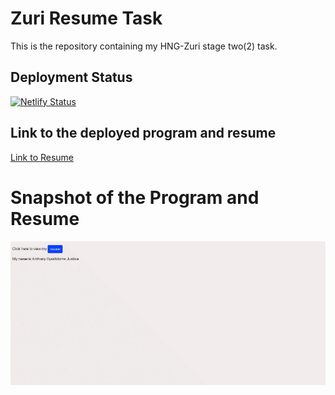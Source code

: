 # Zuri Resume Task

This is the repository containing my HNG-Zuri stage two(2) task.

## Deployment Status

[![Netlify Status](https://api.netlify.com/api/v1/badges/3049df0f-a53e-4a56-b7a4-52ea102fa5ef/deploy-status)](https://app.netlify.com/sites/hngoyas/deploys)

## Link to the deployed program and resume

[Link to Resume](https://hngoyas.netlify.app/)

# Snapshot of the Program and Resume

![Snapshot](oyasknows.gif)
